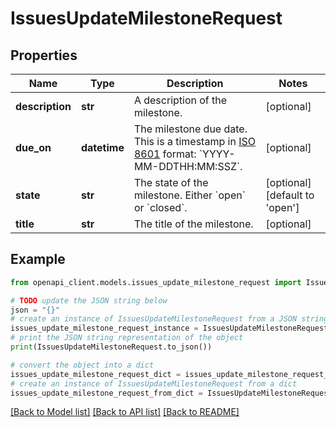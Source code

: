# IssuesUpdateMilestoneRequest


## Properties

Name | Type | Description | Notes
------------ | ------------- | ------------- | -------------
**description** | **str** | A description of the milestone. | [optional] 
**due_on** | **datetime** | The milestone due date. This is a timestamp in [ISO 8601](https://en.wikipedia.org/wiki/ISO_8601) format: &#x60;YYYY-MM-DDTHH:MM:SSZ&#x60;. | [optional] 
**state** | **str** | The state of the milestone. Either &#x60;open&#x60; or &#x60;closed&#x60;. | [optional] [default to 'open']
**title** | **str** | The title of the milestone. | [optional] 

## Example

```python
from openapi_client.models.issues_update_milestone_request import IssuesUpdateMilestoneRequest

# TODO update the JSON string below
json = "{}"
# create an instance of IssuesUpdateMilestoneRequest from a JSON string
issues_update_milestone_request_instance = IssuesUpdateMilestoneRequest.from_json(json)
# print the JSON string representation of the object
print(IssuesUpdateMilestoneRequest.to_json())

# convert the object into a dict
issues_update_milestone_request_dict = issues_update_milestone_request_instance.to_dict()
# create an instance of IssuesUpdateMilestoneRequest from a dict
issues_update_milestone_request_from_dict = IssuesUpdateMilestoneRequest.from_dict(issues_update_milestone_request_dict)
```
[[Back to Model list]](../README.md#documentation-for-models) [[Back to API list]](../README.md#documentation-for-api-endpoints) [[Back to README]](../README.md)


